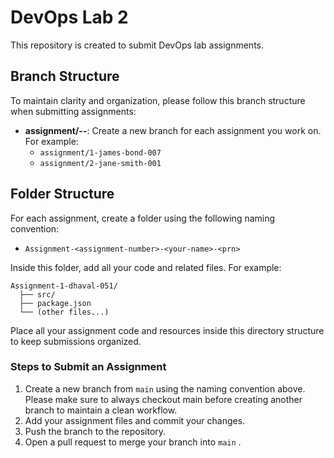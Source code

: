 # DevOps Lab 2

This repository is created to submit DevOps lab assignments.

## Branch Structure

To maintain clarity and organization, please follow this branch structure when submitting assignments:

- **assignment/<assignment-number>-<your-name>-<prn>**: Create a new branch for each assignment you work on. For example:
  - `assignment/1-james-bond-007`
  - `assignment/2-jane-smith-001`

## Folder Structure

For each assignment, create a folder using the following naming convention:

- `Assignment-<assignment-number>-<your-name>-<prn>`

Inside this folder, add all your code and related files. For example:

```
Assignment-1-dhaval-051/
  ├── src/
  ├── package.json
  └── (other files...)
```

Place all your assignment code and resources inside this directory structure to keep submissions organized.

### Steps to Submit an Assignment

1. Create a new branch from `main` using the naming convention above. Please make sure to always checkout main before creating another branch to maintain a clean workflow.
2. Add your assignment files and commit your changes.
3. Push the branch to the repository.
4. Open a pull request to merge your branch into `main` .
